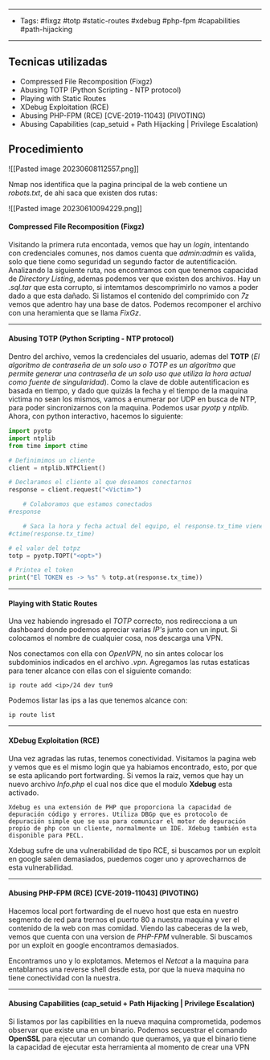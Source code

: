 ----------
- Tags: #fixgz #totp #static-routes #xdebug #php-fpm #capabilities #path-hijacking
----------
## Tecnicas utilizadas

- Compressed File Recomposition (Fixgz)  
- Abusing TOTP (Python Scripting - NTP protocol)  
- Playing with Static Routes  
- XDebug Exploitation (RCE)  
- Abusing PHP-FPM (RCE) [CVE-2019-11043] (PIVOTING)  
- Abusing Capabilities (cap_setuid + Path Hijacking | Privilege Escalation)

## Procedimiento

![[Pasted image 20230608112557.png]]


Nmap nos identifica que la pagina principal de la web contiene un *robots.txt*, de ahi saca que existen dos rutas:

![[Pasted image 20230610094229.png]]


#### Compressed File Recomposition (Fixgz)

Visitando la primera ruta encontada, vemos que hay un *login*, intentando con credenciales comunes, nos damos cuenta que *admin:admin* es valida, solo que tiene como seguridad un segundo factor de autentificación.
Analizando la siguiente ruta, nos encontramos con que tenemos capacidad de *Directory Listing*, ademas podemos ver que existen dos archivos.
Hay un *.sql.tar* que esta corrupto, si intemtamos descomprimirlo no vamos a poder dado a que esta dañado. Si listamos el contenido del comprimido con *7z* vemos que adentro hay una base de datos. Podemos recomponer el archivo con una heramienta que se llama *FixGz*. 

---------------

#### Abusing TOTP (Python Scripting - NTP protocol)  

Dentro del archivo, vemos la credenciales del usuario, ademas del **TOTP** (*El algoritmo de contraseña de un solo uso o TOTP es un algoritmo que permite generar una contraseña de un solo uso que utiliza la hora actual como fuente de singularidad*). Como la clave de doble autentificacion es basada en tiempo, y dado que quizás la fecha y el tiempo de la maquina victima no sean los mismos, vamos a enumerar por UDP en busca de NTP, para poder sincronizarnos con la maquina. Podemos usar *pyotp* y *ntplib*. Ahora, con python interactivo, hacemos lo siguiente:

```python
import pyotp
import ntplib
from time import ctime

# Definimimos un cliente
client = ntplib.NTPClient()

# Declaramos el cliente al que deseamos conectarnos
response = client.request("<Victim>")

	# Colaboramos que estamos conectados
#response

	# Saca la hora y fecha actual del equipo, el response.tx_time viene como un hash por defecto.
#ctime(response.tx_time)

# el valor del totpz
totp = pyotp.TOPT("<opt>")	

# Printea el token
print("El TOKEN es -> %s" % totp.at(response.tx_time))
```

---------------

#### Playing with Static Routes 

Una vez habiendo ingresado el *TOTP* correcto, nos redirecciona a un dashboard donde podemos apreciar varias *IP's* junto con un input. Si colocamos el nombre de cualquier cosa, nos descarga una VPN.

Nos conectamos con ella con *OpenVPN*, no sin antes colocar los subdominios indicados en el archivo *.vpn*. 
Agregamos las rutas estaticas para tener alcance con ellas con el siguiente comando:

`ip route add <ip>/24 dev tun9` 

Podemos listar las ips a las que tenemos alcance con:

`ip route list`

-------------------------------

#### XDebug Exploitation (RCE)  

Una vez agradas las rutas, tenemos conectividad. Visitamos la pagina web y vemos que es el mismo login que ya habiamos encontrado, esto, por que se esta aplicando port fortwarding. Si vemos la raiz, vemos que hay un nuevo archivo *Info.php*  el cual nos dice que el modulo **Xdebug** esta activado.

	Xdebug es una extensión de PHP que proporciona la capacidad de depuración código y errores.​ Utiliza DBGp que es protocolo de depuración simple que se usa para comunicar el motor de depuración propio de php con un cliente, normalmente un IDE. Xdebug también esta disponible para PECL.​

Xdebug sufre de una vulnerabilidad de tipo RCE, si buscamos por un exploit en google salen demasiados, puedemos coger uno y aprovecharnos de esta vulnerabilidad.

-------------

#### Abusing PHP-FPM (RCE) [CVE-2019-11043] (PIVOTING)  

Hacemos local port fortwarding de el nuevo host que esta en nuestro segmento de red para trernos el puerto 80 a nuestra maquina y ver el contenido de la web con mas comidad.
Viendo las cabeceras de la web, vemos que cuenta con una version de *PHP-FPM* vulnerable. Si buscamos por un exploit en google encontramos demasiados.

Encontramos uno y lo explotamos. Metemos el *Netcat* a la maquina para entablarnos una reverse shell desde esta, por que la nueva maquina no tiene conectividad con la nuestra.

----------------------

#### Abusing Capabilities (cap_setuid + Path Hijacking | Privilege Escalation)

Si listamos por las capibilities en la nueva maquina comprometida, podemos observar que existe una en un binario.
Podemos secuestrar el comando **OpenSSL** para ejecutar un comando que queramos, ya que el binario tiene la capacidad de ejecutar esta herramienta al momento de crear una VPN







